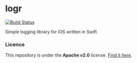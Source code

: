 # logr

[![Build Status](https://travis-ci.com/nakkht/logr.svg?branch=develop)](https://travis-ci.com/nakkht/logr)

Simple logging library for iOS written in Swift

### Licence
This repository is under the **Apache v2.0** license. [Find it here](https://github.com/nakkht/logr/blob/master/LICENSE).

